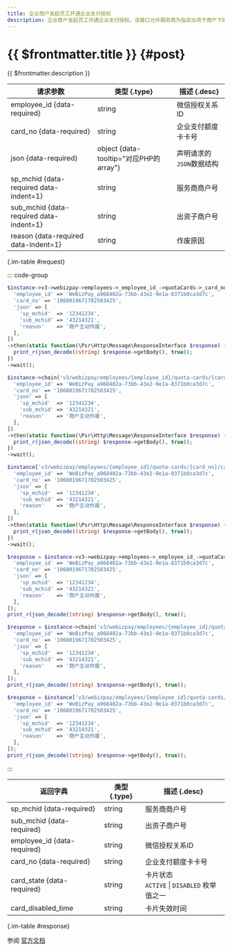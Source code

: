 ```yaml
---
title: 企业商户发起员工开通企业支付授权
description: 企业商户发起员工开通企业支付授权。该接口允许服务商为指定出资子商户下的员工发起企业支付授权申请，系统将生成一个授权链接，员工可通过该链接完成授权操作。授权成功后，企业可为该员工下发企业支付额度卡，员工可使用额度卡进行支付。
---
```


# {{ $frontmatter.title }} {#post}

{{ $frontmatter.description }}

| 请求参数 | 类型 {.type} | 描述 {.desc}
| --- | --- | ---
| employee_id {data-required} | string | 微信授权关系ID
| card_no {data-required} | string | 企业支付额度卡卡号
| json {data-required} | object {data-tooltip="对应PHP的array"} | 声明请求的`JSON`数据结构
| sp_mchid {data-required data-indent=1} | string | 服务商商户号
| sub_mchid {data-required data-indent=1} | string | 出资子商户号
| reason {data-required data-indent=1} | string | 作废原因

{.im-table #request}

::: code-group

```php [异步纯链式]
$instance->v3->webizpay->employees->_employee_id_->quotaCards->_card_no_->cancel->postAsync([
  'employee_id' => 'WeBizPay_a968402a-73bb-43e2-9e1a-8371b0ca3d7c',
  'card_no' => '1068019671702503425',
  'json' => [
    'sp_mchid'  => '12341234',
    'sub_mchid' => '43214321',
    'reason'    => '商户主动作废',
  ],
])
->then(static function(\Psr\Http\Message\ResponseInterface $response) {
  print_r(json_decode((string) $response->getBody(), true));
})
->wait();
```

```php [异步声明式]
$instance->chain('v3/webizpay/employees/{employee_id}/quota-cards/{card_no}/cancel')->postAsync([
  'employee_id' => 'WeBizPay_a968402a-73bb-43e2-9e1a-8371b0ca3d7c',
  'card_no' => '1068019671702503425',
  'json' => [
    'sp_mchid'  => '12341234',
    'sub_mchid' => '43214321',
    'reason'    => '商户主动作废',
  ],
])
->then(static function(\Psr\Http\Message\ResponseInterface $response) {
  print_r(json_decode((string) $response->getBody(), true));
})
->wait();
```

```php [异步属性式]
$instance['v3/webizpay/employees/{employee_id}/quota-cards/{card_no}/cancel']->postAsync([
  'employee_id' => 'WeBizPay_a968402a-73bb-43e2-9e1a-8371b0ca3d7c',
  'card_no' => '1068019671702503425',
  'json' => [
    'sp_mchid'  => '12341234',
    'sub_mchid' => '43214321',
    'reason'    => '商户主动作废',
  ],
])
->then(static function(\Psr\Http\Message\ResponseInterface $response) {
  print_r(json_decode((string) $response->getBody(), true));
})
->wait();
```

```php [同步纯链式]
$response = $instance->v3->webizpay->employees->_employee_id_->quotaCards->_card_no_->cancel->post([
  'employee_id' => 'WeBizPay_a968402a-73bb-43e2-9e1a-8371b0ca3d7c',
  'card_no' => '1068019671702503425',
  'json' => [
    'sp_mchid'  => '12341234',
    'sub_mchid' => '43214321',
    'reason'    => '商户主动作废',
  ],
]);
print_r(json_decode((string) $response->getBody(), true));
```

```php [同步声明式]
$response = $instance->chain('v3/webizpay/employees/{employee_id}/quota-cards/{card_no}/cancel')->post([
  'employee_id' => 'WeBizPay_a968402a-73bb-43e2-9e1a-8371b0ca3d7c',
  'card_no' => '1068019671702503425',
  'json' => [
    'sp_mchid'  => '12341234',
    'sub_mchid' => '43214321',
    'reason'    => '商户主动作废',
  ],
]);
print_r(json_decode((string) $response->getBody(), true));
```

```php [同步属性式]
$response = $instance['v3/webizpay/employees/{employee_id}/quota-cards/{card_no}/cancel']->post([
  'employee_id' => 'WeBizPay_a968402a-73bb-43e2-9e1a-8371b0ca3d7c',
  'card_no' => '1068019671702503425',
  'json' => [
    'sp_mchid'  => '12341234',
    'sub_mchid' => '43214321',
    'reason'    => '商户主动作废',
  ],
]);
print_r(json_decode((string) $response->getBody(), true));
```

:::

| 返回字典 | 类型 {.type} | 描述 {.desc}
| --- | --- | ---
| sp_mchid {data-required} | string | 服务商商户号
| sub_mchid {data-required} | string | 出资子商户号
| employee_id {data-required} | string | 微信授权关系ID
| card_no {data-required} | string | 企业支付额度卡卡号
| card_state {data-required} | string | 卡片状态<br/>`ACTIVE` \| `DISABLED` 枚举值之一
| card_disabled_time | string | 卡片失效时间

{.im-table #response}

参阅 [官方文档](https://pay.weixin.qq.com/doc/v3/partner/4014507127)

